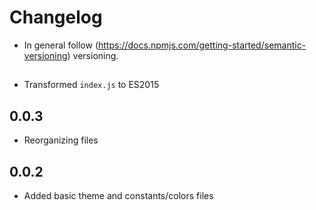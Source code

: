 # Changelog

* In general follow (https://docs.npmjs.com/getting-started/semantic-versioning) versioning.

## <next>
* Transformed `index.js` to ES2015

## 0.0.3
* Reorganizing files 

## 0.0.2
* Added basic theme and constants/colors files
